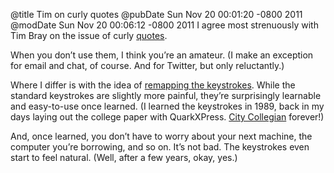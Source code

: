 @title Tim on curly quotes
@pubDate Sun Nov 20 00:01:20 -0800 2011
@modDate Sun Nov 20 00:06:12 -0800 2011
I agree most strenuously with Tim Bray on the issue of curly <a href="http://www.tbray.org/ongoing/When/201x/2011/11/17/Quotes">quotes</a>.

When you don’t use them, I think you’re an amateur. (I make an exception for email and chat, of course. And for Twitter, but only reluctantly.)

Where I differ is with the idea of <a href="http://www.tbray.org/ongoing/When/201x/2011/11/19/Quotes-Followup">remapping the keystrokes</a>. While the standard keystrokes are slightly more painful, they’re surprisingly learnable and easy-to-use once learned. (I learned the keystrokes in 1989, back in my days laying out the college paper with QuarkXPress. <a href="http://www.newcitycollegian.com/">City Collegian</a> forever!)

And, once learned, you don’t have to worry about your next machine, the computer you’re borrowing, and so on. It’s not bad. The keystrokes even start to feel natural. (Well, after a few years, okay, yes.)
